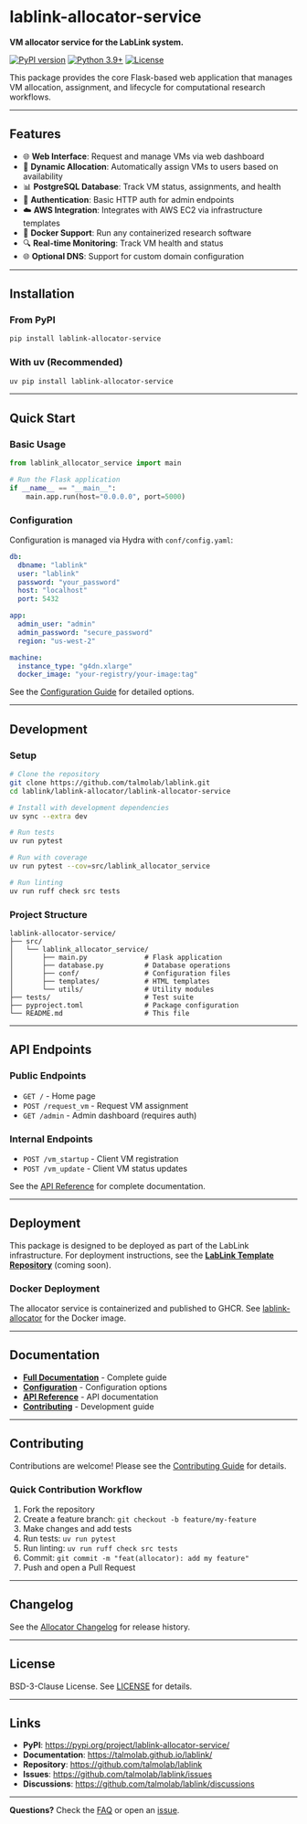 # lablink-allocator-service

**VM allocator service for the LabLink system.**

[![PyPI version](https://img.shields.io/pypi/v/lablink-allocator-service)](https://pypi.org/project/lablink-allocator-service/)
[![Python 3.9+](https://img.shields.io/badge/python-3.9+-blue)](https://www.python.org/downloads/)
[![License](https://img.shields.io/github/license/talmolab/lablink)](https://github.com/talmolab/lablink/blob/main/LICENSE)

This package provides the core Flask-based web application that manages VM allocation, assignment, and lifecycle for computational research workflows.

---

## Features

- 🌐 **Web Interface**: Request and manage VMs via web dashboard
- 🔄 **Dynamic Allocation**: Automatically assign VMs to users based on availability
- 📊 **PostgreSQL Database**: Track VM status, assignments, and health
- 🔐 **Authentication**: Basic HTTP auth for admin endpoints
- ☁️ **AWS Integration**: Integrates with AWS EC2 via infrastructure templates
- 🐳 **Docker Support**: Run any containerized research software
- 🔍 **Real-time Monitoring**: Track VM health and status
- 🌐 **Optional DNS**: Support for custom domain configuration

---

## Installation

### From PyPI

```bash
pip install lablink-allocator-service
```

### With uv (Recommended)

```bash
uv pip install lablink-allocator-service
```

---

## Quick Start

### Basic Usage

```python
from lablink_allocator_service import main

# Run the Flask application
if __name__ == "__main__":
    main.app.run(host="0.0.0.0", port=5000)
```

### Configuration

Configuration is managed via Hydra with `conf/config.yaml`:

```yaml
db:
  dbname: "lablink"
  user: "lablink"
  password: "your_password"
  host: "localhost"
  port: 5432

app:
  admin_user: "admin"
  admin_password: "secure_password"
  region: "us-west-2"

machine:
  instance_type: "g4dn.xlarge"
  docker_image: "your-registry/your-image:tag"
```

See the [Configuration Guide](https://talmolab.github.io/lablink/configuration/) for detailed options.

---

## Development

### Setup

```bash
# Clone the repository
git clone https://github.com/talmolab/lablink.git
cd lablink/lablink-allocator/lablink-allocator-service

# Install with development dependencies
uv sync --extra dev

# Run tests
uv run pytest

# Run with coverage
uv run pytest --cov=src/lablink_allocator_service

# Run linting
uv run ruff check src tests
```

### Project Structure

```
lablink-allocator-service/
├── src/
│   └── lablink_allocator_service/
│       ├── main.py              # Flask application
│       ├── database.py          # Database operations
│       ├── conf/                # Configuration files
│       ├── templates/           # HTML templates
│       └── utils/               # Utility modules
├── tests/                       # Test suite
├── pyproject.toml               # Package configuration
└── README.md                    # This file
```

---

## API Endpoints

### Public Endpoints

- `GET /` - Home page
- `POST /request_vm` - Request VM assignment
- `GET /admin` - Admin dashboard (requires auth)

### Internal Endpoints

- `POST /vm_startup` - Client VM registration
- `POST /vm_update` - Client VM status updates

See the [API Reference](https://talmolab.github.io/lablink/reference/allocator/) for complete documentation.

---

## Deployment

This package is designed to be deployed as part of the LabLink infrastructure. For deployment instructions, see the **[LabLink Template Repository](https://github.com/talmolab/lablink-template)** (coming soon).

### Docker Deployment

The allocator service is containerized and published to GHCR. See [lablink-allocator](../) for the Docker image.

---

## Documentation

- **[Full Documentation](https://talmolab.github.io/lablink/)** - Complete guide
- **[Configuration](https://talmolab.github.io/lablink/configuration/)** - Configuration options
- **[API Reference](https://talmolab.github.io/lablink/reference/allocator/)** - API documentation
- **[Contributing](https://talmolab.github.io/lablink/contributing/)** - Development guide

---

## Contributing

Contributions are welcome! Please see the [Contributing Guide](https://talmolab.github.io/lablink/contributing/) for details.

### Quick Contribution Workflow

1. Fork the repository
2. Create a feature branch: `git checkout -b feature/my-feature`
3. Make changes and add tests
4. Run tests: `uv run pytest`
5. Run linting: `uv run ruff check src tests`
6. Commit: `git commit -m "feat(allocator): add my feature"`
7. Push and open a Pull Request

---

## Changelog

See the [Allocator Changelog](https://talmolab.github.io/lablink/changelog-allocator/) for release history.

---

## License

BSD-3-Clause License. See [LICENSE](https://github.com/talmolab/lablink/blob/main/LICENSE) for details.

---

## Links

- **PyPI**: https://pypi.org/project/lablink-allocator-service/
- **Documentation**: https://talmolab.github.io/lablink/
- **Repository**: https://github.com/talmolab/lablink
- **Issues**: https://github.com/talmolab/lablink/issues
- **Discussions**: https://github.com/talmolab/lablink/discussions

---

**Questions?** Check the [FAQ](https://talmolab.github.io/lablink/faq/) or open an [issue](https://github.com/talmolab/lablink/issues).
